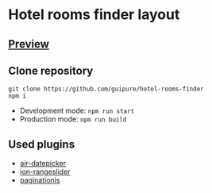 # Hotel rooms finder layout

## [Preview](https://guipure.github.io/hotel-rooms-finder/)

## Clone repository

```
git clone https://github.com/guipure/hotel-rooms-finder
npm i
```

- Development mode: `npm run start`
- Production mode: `npm run build`

## Used plugins

- [air-datepicker](http://t1m0n.name/air-datepicker/docs/index.html)
- [ion-rangeslider](http://ionden.com/a/plugins/ion.rangeSlider/)
- [paginationjs](https://pagination.js.org/)
